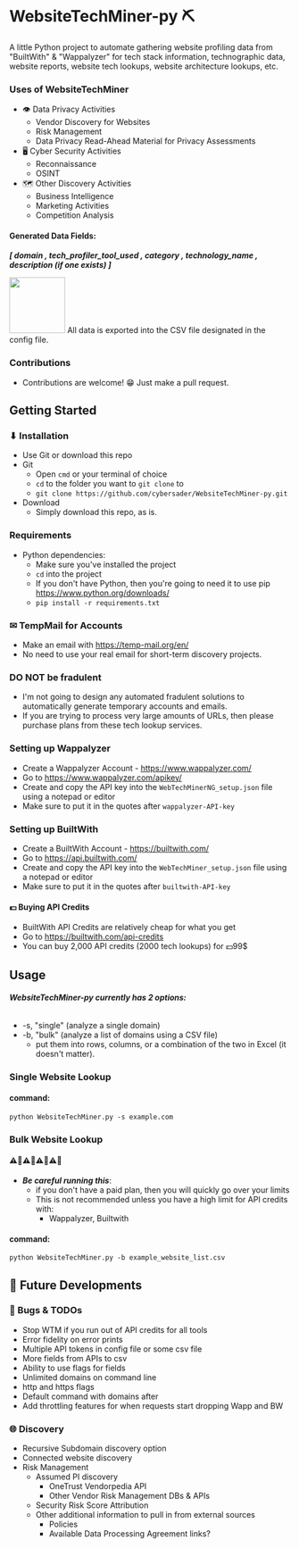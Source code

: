 # WebsiteTechMiner-py ⛏

A little Python project to automate gathering website profiling data from "BuiltWith" & "Wappalyzer" for tech stack information, technographic data, website reports, website tech lookups, website architecture lookups, etc.

### Uses of WebsiteTechMiner
- 👁️ Data Privacy Activities
    - Vendor Discovery for Websites
    - Risk Management
    - Data Privacy Read-Ahead Material for Privacy Assessments
- 🖥️ Cyber Security Activities
    - Reconnaissance
    - OSINT
- 🗺️ Other Discovery Activities
    - Business Intelligence
    - Marketing Activities
    - Competition Analysis
#### Generated Data Fields: 
***[ domain , tech_profiler_tool_used , category , technology_name , description (if one exists) ]***

<img src="https://user-images.githubusercontent.com/106132469/176921390-9b6c36c1-a97c-4bf8-9362-7eb356013238.png" width="100">  All data is exported into the CSV file designated in the config file.

### Contributions
- Contributions are welcome! 😁  Just make a pull request.

## Getting Started

### ⬇ Installation
- Use Git or download this repo
- Git
    - Open `cmd` or your terminal of choice
    - `cd` to the folder you want to `git clone` to
    - ```git clone https://github.com/cybersader/WebsiteTechMiner-py.git```
- Download
    - Simply download this repo, as is.

### Requirements
- Python dependencies:
    - Make sure you've installed the project
    - `cd` into the project
    - If you don't have Python, then you're going to need it to use pip https://www.python.org/downloads/
    - `pip install -r requirements.txt`

### ✉ TempMail for Accounts
- Make an email with https://temp-mail.org/en/
- No need to use your real email for short-term discovery projects.

### DO NOT be fradulent
- I'm not going to design any automated fradulent solutions to automatically generate temporary accounts and emails.
- If you are trying to process very large amounts of URLs, then please purchase plans from these tech lookup services.

### Setting up Wappalyzer
- Create a Wappalyzer Account - https://www.wappalyzer.com/
- Go to https://www.wappalyzer.com/apikey/
- Create and copy the API key into the `WebTechMinerNG_setup.json` file using a notepad or editor
- Make sure to put it in the quotes after `wappalyzer-API-key` 

### Setting up BuiltWith
- Create a BuiltWith Account - https://builtwith.com/
- Go to https://api.builtwith.com/
- Create and copy the API key into the `WebTechMiner_setup.json` file using a notepad or editor
- Make sure to put it in the quotes after `builtwith-API-key` 
#### 💵 Buying API Credits
- BuiltWith API Credits are relatively cheap for what you get
- Go to https://builtwith.com/api-credits
- You can buy 2,000 API credits (2000 tech lookups) for 💵99$ 

## Usage

###### ***WebsiteTechMiner-py currently has 2 options:***
- -s, "single" (analyze a single domain)
- -b, "bulk" (analyze a list of domains using a CSV file)
    - put them into rows, columns, or a combination of the two in Excel (it doesn't matter).

### Single Website Lookup
#### command:
```python WebsiteTechMiner.py -s example.com```

### Bulk Website Lookup

#### ⚠🛑⚠🛑⚠🛑⚠🛑
- ***Be careful running this***:
    - if you don't have a paid plan, then you will quickly go over your limits
    - This is not recommended unless you have a high limit for API credits with:
        - Wappalyzer, Builtwith

#### command:
```python WebsiteTechMiner.py -b example_website_list.csv```

## 💎 Future Developments

### 🐛 Bugs & TODOs
- Stop WTM if you run out of API credits for all tools
- Error fidelity on error prints
- Multiple API tokens in config file or some csv file
- More fields from APIs to csv
- Ability to use flags for fields
- Unlimited domains on command line
- http and https flags
- Default command with domains after
- Add throttling features for when requests start dropping Wapp and BW

### 🌐 Discovery 
- Recursive Subdomain discovery option
- Connected website discovery
- Risk Management
    - Assumed PI discovery
        - OneTrust Vendorpedia API
        - Other Vendor Risk Management DBs & APIs
    - Security Risk Score Attribution
    - Other additional information to pull in from external sources
        - Policies
        - Available Data Processing Agreement links?
